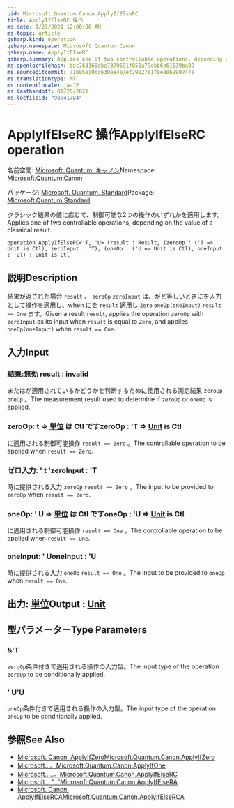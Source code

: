 ```yaml
---
uid: Microsoft.Quantum.Canon.ApplyIfElseRC
title: ApplyIfElseRC 操作
ms.date: 1/23/2021 12:00:00 AM
ms.topic: article
qsharp.kind: operation
qsharp.namespace: Microsoft.Quantum.Canon
qsharp.name: ApplyIfElseRC
qsharp.summary: Applies one of two controllable operations, depending on the value of a classical result.
ms.openlocfilehash: bac763168dbc7379691f850a79cbb6e61639ba89
ms.sourcegitcommit: 71605ea9cc630e84e7ef29027e1f0ea06299747e
ms.translationtype: MT
ms.contentlocale: ja-JP
ms.lasthandoff: 01/26/2021
ms.locfileid: "98841784"
---
```

# <a name="applyifelserc-operation"></a><span data-ttu-id="c1ff6-102">ApplyIfElseRC 操作</span><span class="sxs-lookup"><span data-stu-id="c1ff6-102">ApplyIfElseRC operation</span></span>

<span data-ttu-id="c1ff6-103">名前空間: [Microsoft. Quantum. キャノン](xref:Microsoft.Quantum.Canon)</span><span class="sxs-lookup"><span data-stu-id="c1ff6-103">Namespace: [Microsoft.Quantum.Canon](xref:Microsoft.Quantum.Canon)</span></span>

<span data-ttu-id="c1ff6-104">パッケージ: [Microsoft. Quantum. Standard](https://nuget.org/packages/Microsoft.Quantum.Standard)</span><span class="sxs-lookup"><span data-stu-id="c1ff6-104">Package: [Microsoft.Quantum.Standard](https://nuget.org/packages/Microsoft.Quantum.Standard)</span></span>


<span data-ttu-id="c1ff6-105">クラシック結果の値に応じて、制御可能な2つの操作のいずれかを適用します。</span><span class="sxs-lookup"><span data-stu-id="c1ff6-105">Applies one of two controllable operations, depending on the value of a classical result.</span></span>

```qsharp
operation ApplyIfElseRC<'T, 'U> (result : Result, (zeroOp : ('T => Unit is Ctl), zeroInput : 'T), (oneOp : ('U => Unit is Ctl), oneInput : 'U)) : Unit is Ctl
```


## <a name="description"></a><span data-ttu-id="c1ff6-106">説明</span><span class="sxs-lookup"><span data-stu-id="c1ff6-106">Description</span></span>

<span data-ttu-id="c1ff6-107">結果が返された場合 `result` 、 `zeroOp` `zeroInput` は、がと等しいときにを入力として操作を適用し、when にを `result` 適用し `Zero` `oneOp(oneInput)` `result == One` ます。</span><span class="sxs-lookup"><span data-stu-id="c1ff6-107">Given a result `result`, applies the operation `zeroOp` with `zeroInput` as its input when `result` is equal to `Zero`, and applies `oneOp(oneInput)` when `result == One`.</span></span>

## <a name="input"></a><span data-ttu-id="c1ff6-108">入力</span><span class="sxs-lookup"><span data-stu-id="c1ff6-108">Input</span></span>

### <a name="result--__invalidresult__"></a><span data-ttu-id="c1ff6-109">結果:__無効 <Result>__</span><span class="sxs-lookup"><span data-stu-id="c1ff6-109">result : __invalid<Result>__</span></span>

<span data-ttu-id="c1ff6-110">またはが適用されているかどうかを判断するために使用される測定結果 `zeroOp` `oneOp` 。</span><span class="sxs-lookup"><span data-stu-id="c1ff6-110">The measurement result used to determine if `zeroOp` or `oneOp` is applied.</span></span>


### <a name="zeroop--t--unit--is-ctl"></a><span data-ttu-id="c1ff6-111">zeroOp: t => [単位](xref:microsoft.quantum.lang-ref.unit)  は Ctl です</span><span class="sxs-lookup"><span data-stu-id="c1ff6-111">zeroOp : 'T => [Unit](xref:microsoft.quantum.lang-ref.unit)  is Ctl</span></span>

<span data-ttu-id="c1ff6-112">に適用される制御可能操作 `result == Zero` 。</span><span class="sxs-lookup"><span data-stu-id="c1ff6-112">The controllable operation to be applied when `result == Zero`.</span></span>


### <a name="zeroinput--t"></a><span data-ttu-id="c1ff6-113">ゼロ入力: ' t '</span><span class="sxs-lookup"><span data-stu-id="c1ff6-113">zeroInput : 'T</span></span>

<span data-ttu-id="c1ff6-114">時に提供される入力 `zeroOp` `result == Zero` 。</span><span class="sxs-lookup"><span data-stu-id="c1ff6-114">The input to be provided to `zeroOp` when `result == Zero`.</span></span>


### <a name="oneop--u--unit--is-ctl"></a><span data-ttu-id="c1ff6-115">oneOp: ' U => [単位](xref:microsoft.quantum.lang-ref.unit)  は Ctl です</span><span class="sxs-lookup"><span data-stu-id="c1ff6-115">oneOp : 'U => [Unit](xref:microsoft.quantum.lang-ref.unit)  is Ctl</span></span>

<span data-ttu-id="c1ff6-116">に適用される制御可能操作 `result == One` 。</span><span class="sxs-lookup"><span data-stu-id="c1ff6-116">The controllable operation to be applied when `result == One`.</span></span>


### <a name="oneinput--u"></a><span data-ttu-id="c1ff6-117">oneInput: ' U</span><span class="sxs-lookup"><span data-stu-id="c1ff6-117">oneInput : 'U</span></span>

<span data-ttu-id="c1ff6-118">時に提供される入力 `oneOp` `result == One` 。</span><span class="sxs-lookup"><span data-stu-id="c1ff6-118">The input to be provided to `oneOp` when `result == One`.</span></span>



## <a name="output--unit"></a><span data-ttu-id="c1ff6-119">出力: [単位](xref:microsoft.quantum.lang-ref.unit)</span><span class="sxs-lookup"><span data-stu-id="c1ff6-119">Output : [Unit](xref:microsoft.quantum.lang-ref.unit)</span></span>



## <a name="type-parameters"></a><span data-ttu-id="c1ff6-120">型パラメーター</span><span class="sxs-lookup"><span data-stu-id="c1ff6-120">Type Parameters</span></span>

### <a name="t"></a><span data-ttu-id="c1ff6-121">&</span><span class="sxs-lookup"><span data-stu-id="c1ff6-121">'T</span></span>

<span data-ttu-id="c1ff6-122">`zeroOp`条件付きで適用される操作の入力型。</span><span class="sxs-lookup"><span data-stu-id="c1ff6-122">The input type of the operation `zeroOp` to be conditionally applied.</span></span>
### <a name="u"></a><span data-ttu-id="c1ff6-123">' U</span><span class="sxs-lookup"><span data-stu-id="c1ff6-123">'U</span></span>

<span data-ttu-id="c1ff6-124">`oneOp`条件付きで適用される操作の入力型。</span><span class="sxs-lookup"><span data-stu-id="c1ff6-124">The input type of the operation `oneOp` to be conditionally applied.</span></span>

## <a name="see-also"></a><span data-ttu-id="c1ff6-125">参照</span><span class="sxs-lookup"><span data-stu-id="c1ff6-125">See Also</span></span>

- [<span data-ttu-id="c1ff6-126">Microsoft. Canon. ApplyIfZero</span><span class="sxs-lookup"><span data-stu-id="c1ff6-126">Microsoft.Quantum.Canon.ApplyIfZero</span></span>](xref:Microsoft.Quantum.Canon.ApplyIfZero)
- [<span data-ttu-id="c1ff6-127">Microsoft...。</span><span class="sxs-lookup"><span data-stu-id="c1ff6-127">Microsoft.Quantum.Canon.ApplyIfOne</span></span>](xref:Microsoft.Quantum.Canon.ApplyIfOne)
- [<span data-ttu-id="c1ff6-128">Microsoft.....。</span><span class="sxs-lookup"><span data-stu-id="c1ff6-128">Microsoft.Quantum.Canon.ApplyIfElseRC</span></span>](xref:Microsoft.Quantum.Canon.ApplyIfElseRC)
- [<span data-ttu-id="c1ff6-129">Microsoft... ".."</span><span class="sxs-lookup"><span data-stu-id="c1ff6-129">Microsoft.Quantum.Canon.ApplyIfElseRA</span></span>](xref:Microsoft.Quantum.Canon.ApplyIfElseRA)
- [<span data-ttu-id="c1ff6-130">Microsoft. Canon. ApplyIfElseRCA</span><span class="sxs-lookup"><span data-stu-id="c1ff6-130">Microsoft.Quantum.Canon.ApplyIfElseRCA</span></span>](xref:Microsoft.Quantum.Canon.ApplyIfElseRCA)